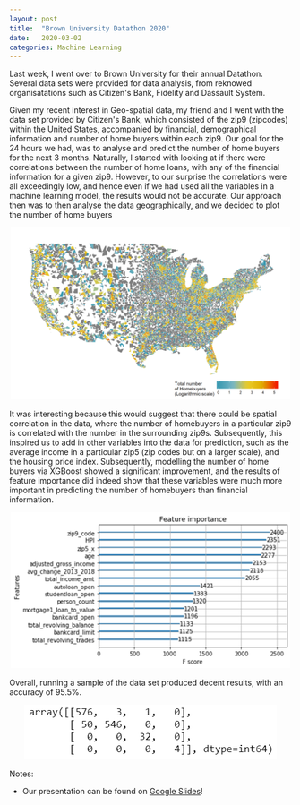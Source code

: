```yaml
---
layout: post
title:  "Brown University Datathon 2020"
date:   2020-03-02
categories: Machine Learning
---
```


Last week, I went over to Brown University for their annual Datathon. Several data sets were provided for data analysis, from reknowed organisatations such as Citizen's Bank, Fidelity and Dassault System. 

Given my recent interest in Geo-spatial data, my friend and I went with the data set provided by Citizen's Bank, which consisted of the zip9 (zipcodes) within the United States, accompanied by financial, demographical information and number of home buyers within each zip9. Our goal for the 24 hours we had, was to analyse and predict the number of home buyers for the next 3 months. Naturally, I started with looking at if there were correlations between the number of home loans, with any of the financial information for a given zip9. However, to our surprise the correlations were all exceedingly low, and hence even if we had used all the variables in a machine learning model, the results would not be accurate. Our approach then was to then analyse the data geographically, and we decided to plot the number of 
home buyers

<p style="text-align: center;">
<img src="https://raw.githubusercontent.com/clintonwxy/clintonwxy.github.io/master/_images/brown-datathon-2020/image1.png" style="width:500px;">
</p>

It was interesting because this would suggest that there could be spatial correlation in the data, where the number of homebuyers in a particular zip9 is correlated with the number in the surrounding zip9s. Subsequently, this inspired us to add in other variables into the data for prediction, such as the average income in a particular zip5 (zip codes but on a larger scale), and the housing price index. Subsequently, modelling the number of home buyers via XGBoost showed a significant improvement, and the results of feature importance did indeed show that these variables were much more important in predicting the number of homebuyers than financial information.

<p style="text-align: center;">
<img src="https://raw.githubusercontent.com/clintonwxy/clintonwxy.github.io/master/_images/brown-datathon-2020/image2.png" style="width:500px;">
</p>

Overall, running a sample of the data set produced decent results, with an accuracy of 95.5%.

<p style="text-align: center;">
<img src="https://raw.githubusercontent.com/clintonwxy/clintonwxy.github.io/master/_images/brown-datathon-2020/image3.png">
</p>

Notes:

- Our presentation can be found on <a href="https://docs.google.com/presentation/d/1ykTKaEMIkR-Ep8Q1QGh3Fg72Hvutj63953DasHX3YS0/edit?usp=sharing">Google Slides</a>!